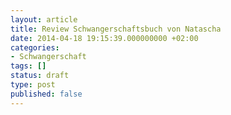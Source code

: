 ```yaml
---
layout: article
title: Review Schwangerschaftsbuch von Natascha
date: 2014-04-18 19:15:39.000000000 +02:00
categories:
- Schwangerschaft
tags: []
status: draft
type: post
published: false
---
```

